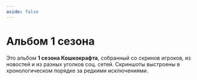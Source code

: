 ```yaml
---
aside: false
---
```


# Альбом 1 сезона

Это альбом **1 сезона Кошкокрафта**, собранный со скринов игроков, из новостей и из разных уголков соц. сетей. Скриншоты выстроены в хронологическом порядке за редкими исключениями.

<Album season="1season" />